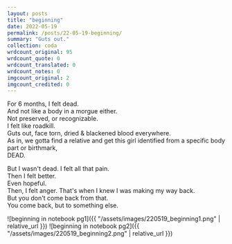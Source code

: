 ```yaml
---
layout: posts
title: "beginning"
date: 2022-05-19
permalink: /posts/22-05-19-beginning/
summary: "Guts out."
collection: coda
wrdcount_original: 95
wrdcount_quote: 0
wrdcount_translated: 0
wrdcount_notes: 0
imgcount_original: 2
imgcount_credited: 0
---
```

For 6 months, I felt dead.  
And not like a body in a morgue either.  
Not preserved, or recognizable.  
I felt like roadkill.  
Guts out, face torn, dried & blackened blood everywhere.  
As in, we gotta find a relative and get this girl identified from a specific body part or birthmark,  
DEAD.

But I wasn't dead. I felt all that pain.  
Then I felt better.  
Even hopeful.  
Then, I felt anger. That's when I knew I was making my way back.  
But you don't come back from that.  
You come back, but to something else.

![beginning in notebook pg1]({{ "/assets/images/220519_beginning1.png" | relative_url }})
![beginning in notebook pg2]({{ "/assets/images/220519_beginning2.png" | relative_url }})
